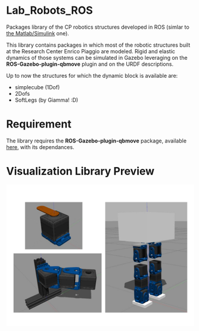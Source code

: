 # Lab_Robots_ROS
Packages library of the CP robotics structures developed in ROS (simlar to [the Matlab/Simulink](https://github.com/CentroEPiaggio/Lab_Robots/edit/master/README.md) one).

This library contains packages in which most of the robotic structures built at the Research Center Enrico Piaggio are modeled.
Rigid and elastic dynamics of those systems can be simulated in Gazebo leveraging on the **ROS-Gazebo-plugin-qbmove** plugin and on the URDF descriptions.

Up to now the structures for which the dynamic block is available are:
- simplecube (1Dof)
- 2Dofs 
- SoftLegs (by Giamma! :D)

# Requirement
The library requires the **ROS-Gazebo-plugin-qbmove** package, available [here](https://github.com/Richi90/ROS-Gazebo-plugin-qbmove), with its dependances.

# Visualization Library Preview
![](pics/ROSLib_Preview.JPG)
